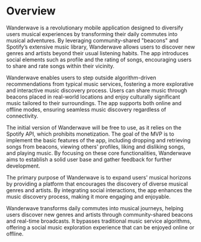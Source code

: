 # Overview


Wanderwave is a revolutionary mobile application designed to diversify users musical experiences by transforming their daily commutes into musical adventures. By leveraging community-shared "beacons" and Spotify’s extensive music library, Wanderwave allows users to discover new genres and artists beyond their usual listening habits. The app introduces social elements such as profile and the rating of songs, encouraging users to share and rate songs within their vicinity.

Wanderwave enables users to step outside algorithm-driven recommendations from typical music services, fostering a more explorative and interactive music discovery process. Users can share music through beacons placed in real-world locations and enjoy culturally significant music tailored to their surroundings. The app supports both online and offline modes, ensuring seamless music discovery regardless of connectivity.

The initial version of Wanderwave will be free to use, as it relies on the Spotify API, which prohibits monetization. The goal of the MVP is to implement the basic features of the app, including dropping and retrieving songs from beacons, viewing others' profiles, liking and disliking songs, and playing music. By focusing on these core functionalities, Wanderwave aims to establish a solid user base and gather feedback for further development.

The primary purpose of Wanderwave is to expand users' musical horizons by providing a platform that encourages the discovery of diverse musical genres and artists. By integrating social interactions, the app enhances the music discovery process, making it more engaging and enjoyable.

Wanderwave transforms daily commutes into musical journeys, helping users discover new genres and artists through community-shared beacons and real-time broadcasts. It bypasses traditional music service algorithms, offering a social music exploration experience that can be enjoyed online or offline.